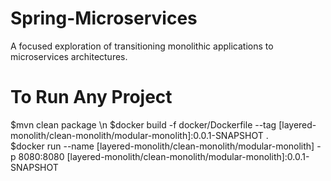 # Spring-Microservices
A focused exploration of transitioning monolithic applications to microservices architectures.

# To Run Any Project
$mvn clean package \n
$docker build -f docker/Dockerfile --tag [layered-monolith/clean-monolith/modular-monolith]:0.0.1-SNAPSHOT .      
$docker run --name [layered-monolith/clean-monolith/modular-monolith] -p 8080:8080 [layered-monolith/clean-monolith/modular-monolith]:0.0.1-SNAPSHOT
 
